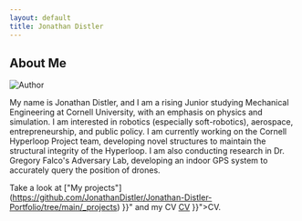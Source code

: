 ```yaml
---
layout: default
title: Jonathan Distler
---
```


## About Me

![Author](https://github.com/user-attachments/assets/43caed04-54ca-4966-ab4f-7387bbf78df6)


 
My name is Jonathan Distler, and I am a rising Junior studying Mechanical Engineering at Cornell University, with an emphasis on physics and simulation. I am interested in robotics (especially soft-robotics), aerospace, entrepreneurship, and public policy. I am currently working on the Cornell Hyperloop Project team, developing novel structures to maintain the structural integrity of the Hyperloop. I am also conducting research in Dr. Gregory Falco's Adversary Lab, developing an indoor GPS system to accurately query the position of drones. 

Take a look at ["My projects"] (https://github.com/JonathanDistler/Jonathan-Distler-Portfolio/tree/main/_projects) }}" and my CV [CV](https://github.com/JonathanDistler/Jonathan-Distler-Portfolio/blob/main/_pages/cv.md) }}">CV</a>.
